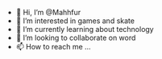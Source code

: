- 👋 Hi, I’m @Mahhfur
- 👀 I’m interested in games and skate
- 🌱 I’m currently learning about technology
- 💞️ I’m looking to collaborate on word
- 📫 How to reach me ...

<!---
Mahhfur/Mahhfur is a ✨ special ✨ repository because its `README.md` (this file) appears on your GitHub profile.
You can click the Preview link to take a look at your changes.
--->
